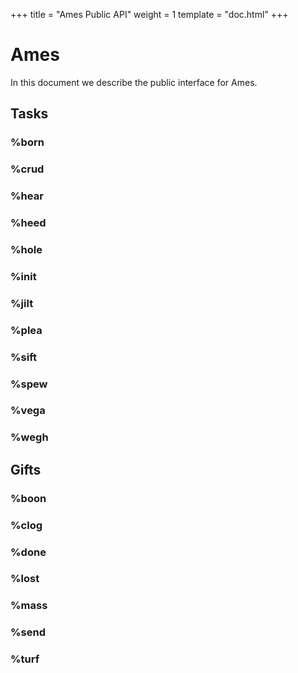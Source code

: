 +++
title = "Ames Public API"
weight = 1
template = "doc.html"
+++

# Ames

In this document we describe the public interface for Ames.


## Tasks

### %born

### %crud

### %hear

### %heed

### %hole

### %init

### %jilt

### %plea

### %sift

### %spew

### %vega

### %wegh


## Gifts

### %boon

### %clog

### %done

### %lost

### %mass

### %send

### %turf

